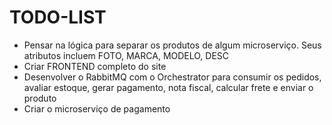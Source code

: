 # TODO-LIST

- Pensar na lógica para separar os produtos de algum microserviço. Seus atributos incluem FOTO, MARCA, MODELO, DESC
- Criar FRONTEND completo do site
- Desenvolver o RabbitMQ com o Orchestrator para consumir os pedidos, avaliar estoque, gerar pagamento, nota fiscal, calcular frete e enviar  o produto
- Criar o microserviço de pagamento